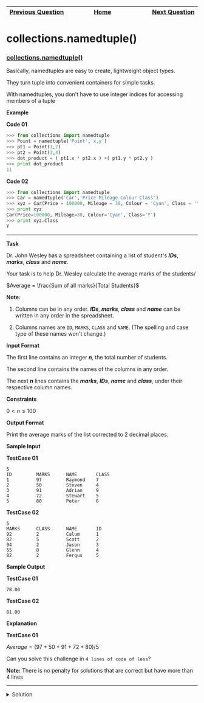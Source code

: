 | <img width=1000>[Previous Question](https://github.com/Kevin-Lago/python-hackerrank-solutions/tree/main/src/)</img> | <img width=1000>[Home](https://github.com/Kevin-Lago/python-hackerrank-solutions)</img> | <img width=1000>[Next Question](https://github.com/Kevin-Lago/python-hackerrank-solutions/tree/main/src/)</img> |
|:---|:---:|---:|

# collections.namedtuple()

### [collections.namedtuple()](https://docs.python.org/2/library/collections.html#collections.namedtuple)

Basically, namedtuples are easy to create, lightweight object types.

They turn tuple into convenient containers for simple tasks.

With namedtuples, you don't have to use integer indices for accessing members of a tuple

__Example__

__Code 01__

```python
>>> from collections import namedtuple
>>> Point = namedtuple('Point','x,y')
>>> pt1 = Point(1,2)
>>> pt2 = Point(3,4)
>>> dot_product = ( pt1.x * pt2.x ) +( pt1.y * pt2.y )
>>> print dot_product
11
```

__Code 02__

```python
>>> from collections import namedtuple
>>> Car = namedtuple('Car','Price Mileage Colour Class')
>>> xyz = Car(Price = 100000, Mileage = 30, Colour = 'Cyan', Class = 'Y')
>>> print xyz
Car(Price=100000, Mileage=30, Colour='Cyan', Class='Y')
>>> print xyz.Class
Y
```

---

__Task__

Dr. John Wesley has a spreadsheet containing a list of student's ___IDs___, ___marks___, ___class___ and ___name___.

Your task is to help Dr. Wesley calculate the average marks of the students/

$Average = \frac{Sum of all marks}{Total Students}$

__Note:__

1. Columns can be in any order. ___IDs___, ___marks___, ___class___ and ___name___ can be written in any order in the spreadsheet.

2. Columns names are ```ID```, ```MARKS```, ```CLASS``` and ```NAME```. (The spelling and case type of these names won't change.)

__Input Format__

The first line contains an integer ___n___, the total number of students.

The second line contains the names of the columns in any order.

The next ___n___ lines contains the ___marks___, ___IDs___, ___name___ and ___class___, under their respective column names.

__Constraints__

$0 < n \le 100$

__Output Format__

Print the average marks of the list corrected to 2 decimal places.

__Sample Input__

__TestCase 01__

```
5
ID         MARKS      NAME       CLASS     
1          97         Raymond    7         
2          50         Steven     4         
3          91         Adrian     9         
4          72         Stewart    5         
5          80         Peter      6   
```

__TestCase 02__

```
5
MARKS      CLASS      NAME       ID        
92         2          Calum      1         
82         5          Scott      2         
94         2          Jason      3         
55         8          Glenn      4         
82         2          Fergus     5
```

__Sample Output__

__TestCase 01__

```
78.00
```

__TestCase 02__

```
81.00
```

__Explanation__

__TestCase 01__

$Average = (97 + 50 + 91 + 72 + 80)/5$

Can you solve this challenge in ```4 lines of code of less```?

__Note:__ There is no penalty for solutions that are correct but have more than 4 lines

---

<details><summary>Solution</summary>
    
```python
from collections import namedtuple

if __name__ == '__main__':
    n = int(input())
    Student = namedtuple("Student", list(input().split()))

    average = sum([int(Student(*input().split()).MARKS) for i in range(n)])
    print("%.2f" % (average / n))
```
</details>